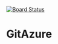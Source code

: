 [![Board Status](https://dev.azure.com/dlordonez/a9653031-65ba-43bb-9b5a-91522f307e06/80501ae0-a2cc-4182-8cf6-64be0418461e/_apis/work/boardbadge/680f4357-d2a6-4b4b-b6cc-99b0693706c0)](https://dev.azure.com/dlordonez/a9653031-65ba-43bb-9b5a-91522f307e06/_boards/board/t/80501ae0-a2cc-4182-8cf6-64be0418461e/Microsoft.RequirementCategory)
# GitAzure